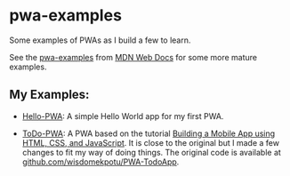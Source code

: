 # pwa-examples
Some examples of PWAs as I build a few to learn.

See the [pwa-examples](https://github.com/mdn/pwa-examples) from [MDN Web Docs](https://github.com/mdn) for some more mature examples.


## My Examples:
 * [Hello-PWA](hello-pwa): A simple Hello World app for my first PWA.
 
 * [ToDo-PWA](ToDo-PWA): A PWA based on the tutorial [Building a Mobile App using HTML, CSS, and JavaScript](https://blog.openreplay.com/building-a-mobile-app-using-html-css-and-javascript). It is close to the original but I made a few changes to fit my way of doing things. The original code is available at [github.com/wisdomekpotu/PWA-TodoApp](https://github.com/wisdomekpotu/PWA-TodoApp).
